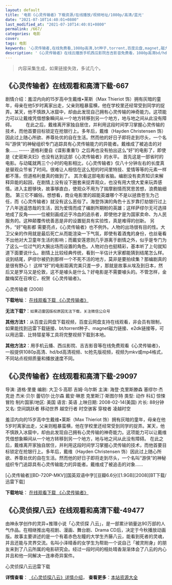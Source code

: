 ```yaml
---
layout: default
title: '电影《心灵传输者》下载资源/在线播放/视频地址/1080p/高清/蓝光'
date: "2021-07-10T14:40:01+0800"
last_modified_at: "2021-07-10T14:40:01+0800"
permalink: /667/
categories: 电影
cover:
tags: 电影
keywords: '心灵传输者,在线免费看,1080p高清,bt种子,torrent,百度云盘,magnet,磁力链,迅雷下载资源'
description: '《心灵传输者》在线云播放手机西瓜影院吉吉影音免费看，1080p高清bd/hd未删减完整版和tc抢先枪版，mkv/mp4格式，附带bt/torrent种子、magnet/磁力链、百度云盘、网盘资源迅雷下载链接'
---
```


>内容采集生成，如果链接失效，多试几个。


## 《心灵传输者》在线观看和高清下载-667

剧情介绍：羞涩内向的15岁高中生戴维•莱斯（Max Thieriot 饰）拥有灰暗的童年，母亲在他5岁时离家出走，父亲则粗暴蛮横，他在学校里还经常受到同学的捉弄。某天，他不慎跌入冰窟中，却由此发现自己拥有心灵传输的神奇能力。这项能力可以让戴维凭借想象瞬间从一个地方转移到另一个地方，地与地之间从此没有障碍。  　　在此之后，戴维离开家独自居住，并利用这段时间学习掌握心灵传输的技术，而他首要目标锁定在抢银行上。多年后，戴维（Hayden Christensen 饰）因此过上随心所欲、养尊处优的自在生活。然而他的好日子即将走到尽头，一个名叫“游侠”的神秘组织专门追踪具有心灵传输能力的异能者。戴维成了被追击的对象…… ----- 道格利曼自《谍影重重1》之后再也没有拍出这么“好”的电影了，即使是《史密斯夫妇》也没有达到这部《心灵传输者》的水平。 首先这是一部省时的电影。与动辄就两三个小时的电影相比，《心灵传输者》仅八十分钟左右的长度真是替观众节省了时间。很难让人相信在这么短的时间里特技、爱情等等的元素一样都不落，但道格利曼真的做到了。 其次看这部电影省脑。编剧没有卖弄知识来解释异能的起因，在剧情上没有设下圈套来捉弄观众，也没有用大恨大爱来玩弄感情。进入主题够快，故事够直白，使观众不用为了揣摩剧情而冥思苦想，浪费脑细胞。 第三它不媚俗。想想看，商业电影里的超能英雄哪个不是以拯救苍生为己任，而《心灵传输者》就没有这么恶俗了。海登饰演的角色十五岁靠打劫银行过上了八年逍遥悠哉的生活，因为爱情而成了编剧所期盼的英雄；这样萨缪尔无可选择地成了反角——一位被刻画成近乎冷血的追杀者，即使他才是为国家卖命、为人民服务的。这种颠覆传统善恶是非的设置挺具有实验性，真是难得的创新。 另外，“好”电影都 需要亮点，《心灵传输者》也不例外。人物的出场很有目的性。大卫父亲的作用就是最后死亡从而能渲染一下气氛，即使有着酒鬼的身份，也丝毫看不出他对大卫童年生活的影响；而戴安莲恩则几乎游离于剧情之外，似乎是专门为了这么一位过气的大腕出场而设置的角色。人物对白也挺精彩，基本听了上句就知道下面要说什么。剧情上比较经典传统，看到一半估计大家都能猜到结尾怎么样。说到结尾，萨缪尔被扔到那样一个不死不活的地方，莫非是要拍续集？那编剧真的是很有野心！ 这样“好”的电影距离完美只差一步，那就是故事从埃及到日本，然后又是罗马又是伦敦，这不是噱头是什么？好电影是不需要噱头的。不管怎样，金酸梅奖在召唤它，祝贺《心灵传输者》。


心灵传输者 (2008)

**下载地址**： [在线观看下载 《心灵传输者》](https://www.btbtdy.me/btdy/dy5025.html) 


**无法下载?**：`如果迅雷因版权原因无法下载，关注微信公众号 `

**其他方法1**：从百度云网盘下载视频，百度云网盘支持在线观看，非会员有限制，如果能找到迅雷下载链接、bt/torrent种子、magnet磁力链接、e2dk链接等，可以用迅雷、比特彗星等工具将完整视频下载到本地。

**其他方法2**：用手机云播、西瓜影院、吉吉影音等在线免费观看《心灵传输者》，一般提供1080p高清、hd/bd高清视频、tc抢先版视频，视频为mkv或mp4格式，不同站点视频质量和播放速度不同。


## 《心灵传输者》在线观看和高清下载-29097

导演: 道格·里曼 编剧: 大卫·S·高耶 吉姆·乌尔斯 主演: 海登·克里斯滕森 塞缪尔·杰克逊 杰米·贝尔 蕾切尔·比尔森 戴安·琳恩 克里斯汀·斯图尔特 类型: 动作 科幻 惊悚 冒险 制片国家/地区: 美国 语言: 英语 上映日期: 2008-02-14(美国) 片长: 88分钟 又名: 空间跳跃者 移动世界 越空行者 时空骇客 穿梭者 凌越时空

羞涩内向的15岁高中生戴维•莱斯（Max Thieriot 饰）拥有灰暗的童年，母亲在他5岁时离家出走，父亲则粗暴蛮横，他在学校里还经常受到同学的捉弄。某天，他不慎跌入冰窟中，却由此发现自己拥有心灵传输的神奇能力。这项能力可以让戴维凭借想象瞬间从一个地方转移到另一个地方，地与地之间从此没有障碍。 在此之后，戴维离开家独自居住，并利用这段时间学习掌握心灵传输的技术，而他首要目标锁定在抢银行上。多年后，戴维（Hayden Christensen 饰）因此过上随心所欲、养尊处优的自在生活。然而他的好日子即将走到尽头，一个名叫“游侠”的神秘组织专门追踪具有心灵传输能力的异能者。戴维成了被追击的对象……


[心灵传输者][BD-720P-MKV][国英双语中字][豆瓣6.6分][1.9GB][2008][BT下载/迅雷下载]

**下载地址**： [在线观看下载 《心灵传输者》](https://www.btdx8.com/torrent/jumper_2008.html) 


## 《心灵侦探八云》在线观看和高清下载-49477

由神永学创作的灵异+推理小说「心灵侦探 八云」，是一部累计销量达90万部的人气作品。在相继推出电视剧、漫画、舞台剧、Drama CD后，决定于今秋播放动画版。故事主要讲述的是一个有着赤色左瞳的大学生齐藤八云，能看到死者的灵魂，并且还能与灵界交流。名叫小泽晴香的女学生为帮助一个说自己「被灵附身」的朋友来到了八云所属的电影研究会。经过一段时间的相处晴香渐渐体会了八云的内心并且和他一同解决一连串奇异案件。


心灵侦探八云迅雷下载

**详情查看**： [《心灵侦探八云》详情介绍](/movie/49477/)， **查看更多**：[本站资源大全](/movie/t/all/)

